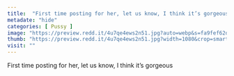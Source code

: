 ```yaml
---
title:  "First time posting for her, let us know, I think it’s gorgeous"
metadate: "hide"
categories: [ Pussy ]
image: "https://preview.redd.it/4u7qe4ews2n51.jpg?auto=webp&s=fa9fef62d69392860250b8b14c764a4e41bc049d"
thumb: "https://preview.redd.it/4u7qe4ews2n51.jpg?width=1080&crop=smart&auto=webp&s=2e51e9e4181ed367714f2c435bf9ea9b42af88d6"
visit: ""
---
```

First time posting for her, let us know, I think it’s gorgeous
